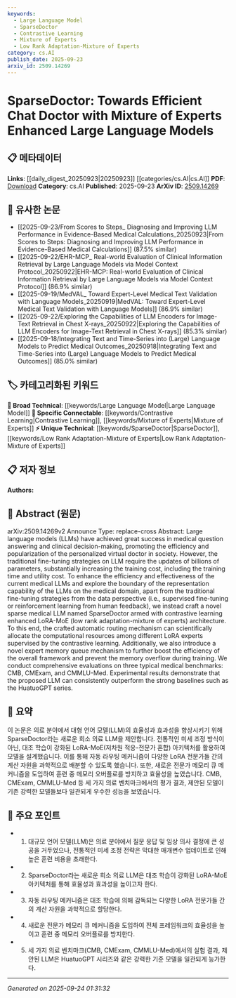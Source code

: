 ```yaml
---
keywords:
  - Large Language Model
  - SparseDoctor
  - Contrastive Learning
  - Mixture of Experts
  - Low Rank Adaptation-Mixture of Experts
category: cs.AI
publish_date: 2025-09-23
arxiv_id: 2509.14269
---
```


<!-- KEYWORD_LINKING_METADATA:
{
  "processed_timestamp": "2025-09-24T01:31:32.467546",
  "vocabulary_version": "1.0",
  "selected_keywords": [
    "Large Language Model",
    "SparseDoctor",
    "Contrastive Learning",
    "Mixture of Experts",
    "Low Rank Adaptation-Mixture of Experts"
  ],
  "rejected_keywords": [],
  "similarity_scores": {
    "Large Language Model": 0.8,
    "SparseDoctor": 0.7,
    "Contrastive Learning": 0.75,
    "Mixture of Experts": 0.7,
    "Low Rank Adaptation-Mixture of Experts": 0.65
  },
  "extraction_method": "AI_prompt_based",
  "budget_applied": true,
  "candidates_json": {
    "candidates": [
      {
        "surface": "Large Language Models",
        "canonical": "Large Language Model",
        "aliases": [
          "LLM",
          "Language Models"
        ],
        "category": "broad_technical",
        "rationale": "This term is central to the paper's focus on enhancing language models for medical applications.",
        "novelty_score": 0.3,
        "connectivity_score": 0.9,
        "specificity_score": 0.5,
        "link_intent_score": 0.8
      },
      {
        "surface": "SparseDoctor",
        "canonical": "SparseDoctor",
        "aliases": [
          "Sparse Doctor"
        ],
        "category": "unique_technical",
        "rationale": "A novel model introduced in the paper, representing a unique contribution to the field.",
        "novelty_score": 0.9,
        "connectivity_score": 0.6,
        "specificity_score": 0.9,
        "link_intent_score": 0.7
      },
      {
        "surface": "Contrastive Learning",
        "canonical": "Contrastive Learning",
        "aliases": [
          "Contrastive"
        ],
        "category": "specific_connectable",
        "rationale": "This technique is crucial for enhancing the model's performance and is a key component of the proposed architecture.",
        "novelty_score": 0.5,
        "connectivity_score": 0.85,
        "specificity_score": 0.8,
        "link_intent_score": 0.75
      },
      {
        "surface": "Mixture of Experts",
        "canonical": "Mixture of Experts",
        "aliases": [
          "MoE"
        ],
        "category": "specific_connectable",
        "rationale": "A significant architectural element that enhances the model's efficiency and effectiveness.",
        "novelty_score": 0.4,
        "connectivity_score": 0.8,
        "specificity_score": 0.7,
        "link_intent_score": 0.7
      },
      {
        "surface": "LoRA-MoE",
        "canonical": "Low Rank Adaptation-Mixture of Experts",
        "aliases": [
          "LoRA-MoE"
        ],
        "category": "unique_technical",
        "rationale": "A specific architecture proposed in the paper, combining low-rank adaptation with mixture of experts.",
        "novelty_score": 0.7,
        "connectivity_score": 0.6,
        "specificity_score": 0.9,
        "link_intent_score": 0.65
      }
    ],
    "ban_list_suggestions": [
      "training cost",
      "memory overflow"
    ]
  },
  "decisions": [
    {
      "candidate_surface": "Large Language Models",
      "resolved_canonical": "Large Language Model",
      "decision": "linked",
      "scores": {
        "novelty": 0.3,
        "connectivity": 0.9,
        "specificity": 0.5,
        "link_intent": 0.8
      }
    },
    {
      "candidate_surface": "SparseDoctor",
      "resolved_canonical": "SparseDoctor",
      "decision": "linked",
      "scores": {
        "novelty": 0.9,
        "connectivity": 0.6,
        "specificity": 0.9,
        "link_intent": 0.7
      }
    },
    {
      "candidate_surface": "Contrastive Learning",
      "resolved_canonical": "Contrastive Learning",
      "decision": "linked",
      "scores": {
        "novelty": 0.5,
        "connectivity": 0.85,
        "specificity": 0.8,
        "link_intent": 0.75
      }
    },
    {
      "candidate_surface": "Mixture of Experts",
      "resolved_canonical": "Mixture of Experts",
      "decision": "linked",
      "scores": {
        "novelty": 0.4,
        "connectivity": 0.8,
        "specificity": 0.7,
        "link_intent": 0.7
      }
    },
    {
      "candidate_surface": "LoRA-MoE",
      "resolved_canonical": "Low Rank Adaptation-Mixture of Experts",
      "decision": "linked",
      "scores": {
        "novelty": 0.7,
        "connectivity": 0.6,
        "specificity": 0.9,
        "link_intent": 0.65
      }
    }
  ]
}
-->

# SparseDoctor: Towards Efficient Chat Doctor with Mixture of Experts Enhanced Large Language Models

## 📋 메타데이터

**Links**: [[daily_digest_20250923|20250923]] [[categories/cs.AI|cs.AI]]
**PDF**: [Download](https://arxiv.org/pdf/2509.14269.pdf)
**Category**: cs.AI
**Published**: 2025-09-23
**ArXiv ID**: [2509.14269](https://arxiv.org/abs/2509.14269)

## 🔗 유사한 논문
- [[2025-09-23/From Scores to Steps_ Diagnosing and Improving LLM Performance in Evidence-Based Medical Calculations_20250923|From Scores to Steps: Diagnosing and Improving LLM Performance in Evidence-Based Medical Calculations]] (87.5% similar)
- [[2025-09-22/EHR-MCP_ Real-world Evaluation of Clinical Information Retrieval by Large Language Models via Model Context Protocol_20250922|EHR-MCP: Real-world Evaluation of Clinical Information Retrieval by Large Language Models via Model Context Protocol]] (86.9% similar)
- [[2025-09-19/MedVAL_ Toward Expert-Level Medical Text Validation with Language Models_20250919|MedVAL: Toward Expert-Level Medical Text Validation with Language Models]] (86.9% similar)
- [[2025-09-22/Exploring the Capabilities of LLM Encoders for Image-Text Retrieval in Chest X-rays_20250922|Exploring the Capabilities of LLM Encoders for Image-Text Retrieval in Chest X-rays]] (85.3% similar)
- [[2025-09-18/Integrating Text and Time-Series into (Large) Language Models to Predict Medical Outcomes_20250918|Integrating Text and Time-Series into (Large) Language Models to Predict Medical Outcomes]] (85.0% similar)

## 🏷️ 카테고리화된 키워드
**🧠 Broad Technical**: [[keywords/Large Language Model|Large Language Model]]
**🔗 Specific Connectable**: [[keywords/Contrastive Learning|Contrastive Learning]], [[keywords/Mixture of Experts|Mixture of Experts]]
**⚡ Unique Technical**: [[keywords/SparseDoctor|SparseDoctor]], [[keywords/Low Rank Adaptation-Mixture of Experts|Low Rank Adaptation-Mixture of Experts]]

## 📋 저자 정보

**Authors:** 

## 📄 Abstract (원문)

arXiv:2509.14269v2 Announce Type: replace-cross 
Abstract: Large language models (LLMs) have achieved great success in medical question answering and clinical decision-making, promoting the efficiency and popularization of the personalized virtual doctor in society. However, the traditional fine-tuning strategies on LLM require the updates of billions of parameters, substantially increasing the training cost, including the training time and utility cost. To enhance the efficiency and effectiveness of the current medical LLMs and explore the boundary of the representation capability of the LLMs on the medical domain, apart from the traditional fine-tuning strategies from the data perspective (i.e., supervised fine-tuning or reinforcement learning from human feedback), we instead craft a novel sparse medical LLM named SparseDoctor armed with contrastive learning enhanced LoRA-MoE (low rank adaptation-mixture of experts) architecture. To this end, the crafted automatic routing mechanism can scientifically allocate the computational resources among different LoRA experts supervised by the contrastive learning. Additionally, we also introduce a novel expert memory queue mechanism to further boost the efficiency of the overall framework and prevent the memory overflow during training. We conduct comprehensive evaluations on three typical medical benchmarks: CMB, CMExam, and CMMLU-Med. Experimental results demonstrate that the proposed LLM can consistently outperform the strong baselines such as the HuatuoGPT series.

## 📝 요약

이 논문은 의료 분야에서 대형 언어 모델(LLM)의 효율성과 효과성을 향상시키기 위해 SparseDoctor라는 새로운 희소 의료 LLM을 제안합니다. 전통적인 미세 조정 방식이 아닌, 대조 학습이 강화된 LoRA-MoE(저차원 적응-전문가 혼합) 아키텍처를 활용하여 모델을 설계했습니다. 이를 통해 자동 라우팅 메커니즘이 다양한 LoRA 전문가들 간의 계산 자원을 과학적으로 배분할 수 있도록 했습니다. 또한, 새로운 전문가 메모리 큐 메커니즘을 도입하여 훈련 중 메모리 오버플로를 방지하고 효율성을 높였습니다. CMB, CMExam, CMMLU-Med 등 세 가지 의료 벤치마크에서의 평가 결과, 제안된 모델이 기존 강력한 모델들보다 일관되게 우수한 성능을 보였습니다.

## 🎯 주요 포인트

- 1. 대규모 언어 모델(LLM)은 의료 분야에서 질문 응답 및 임상 의사 결정에 큰 성공을 거두었으나, 전통적인 미세 조정 전략은 막대한 매개변수 업데이트로 인해 높은 훈련 비용을 초래한다.
- 2. SparseDoctor라는 새로운 희소 의료 LLM은 대조 학습이 강화된 LoRA-MoE 아키텍처를 통해 효율성과 효과성을 높이고자 한다.
- 3. 자동 라우팅 메커니즘은 대조 학습에 의해 감독되는 다양한 LoRA 전문가들 간의 계산 자원을 과학적으로 할당한다.
- 4. 새로운 전문가 메모리 큐 메커니즘을 도입하여 전체 프레임워크의 효율성을 높이고 훈련 중 메모리 오버플로를 방지한다.
- 5. 세 가지 의료 벤치마크(CMB, CMExam, CMMLU-Med)에서의 실험 결과, 제안된 LLM은 HuatuoGPT 시리즈와 같은 강력한 기준 모델을 일관되게 능가한다.


---

*Generated on 2025-09-24 01:31:32*